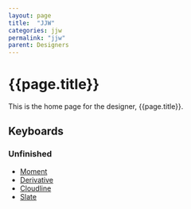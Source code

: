 ```yaml
---
layout: page
title:  "JJW"
categories: jjw
permalink: "jjw"
parent: Designers
---
```

# {{page.title}}

This is the home page for the designer, {{page.title}}.

## Keyboards

### Unfinished

- [Moment](/jjw/moment)
- [Derivative](/jjw/derivative)
- [Cloudline](/jjw/cloudline)
- [Slate](/jjw/slate)
